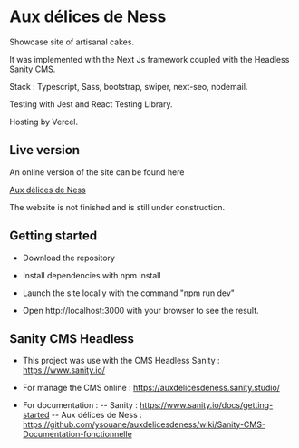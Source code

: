 # Aux délices de Ness

Showcase site of artisanal cakes.

It was implemented with the Next Js framework coupled with the Headless Sanity CMS.

Stack : Typescript, Sass, bootstrap, swiper, next-seo, nodemail.

Testing with Jest and React Testing Library.

Hosting by Vercel.

## Live version

An online version of the site can be found here

[Aux délices de Ness](https://auxdelicesdeness-v2.vercel.app/)

The website is not finished and is still under construction.

## Getting started

- Download the repository

- Install dependencies with npm install

- Launch the site locally with the command "npm run dev"

- Open http://localhost:3000 with your browser to see the result.


## Sanity CMS Headless
- This project was use with the CMS Headless Sanity : https://www.sanity.io/

- For manage the CMS online : https://auxdelicesdeness.sanity.studio/

- For documentation :
-- Sanity : https://www.sanity.io/docs/getting-started
-- Aux délices de Ness : https://github.com/ysouane/auxdelicesdeness/wiki/Sanity-CMS-Documentation-fonctionnelle
